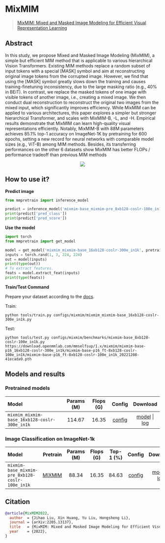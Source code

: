 # MixMIM

> [MixMIM: Mixed and Masked Image Modeling for Efficient Visual Representation Learning](https://arxiv.org/abs/2205.13137)

<!-- [ALGORITHM] -->

## Abstract

In this study, we propose Mixed and Masked Image Modeling (MixMIM), a
simple but efficient MIM method that is applicable to various hierarchical Vision
Transformers. Existing MIM methods replace a random subset of input tokens with
a special [MASK] symbol and aim at reconstructing original image tokens from
the corrupted image. However, we find that using the [MASK] symbol greatly
slows down the training and causes training-finetuning inconsistency, due to the
large masking ratio (e.g., 40% in BEiT). In contrast, we replace the masked tokens
of one image with visible tokens of another image, i.e., creating a mixed image.
We then conduct dual reconstruction to reconstruct the original two images from
the mixed input, which significantly improves efficiency. While MixMIM can
be applied to various architectures, this paper explores a simpler but stronger
hierarchical Transformer, and scales with MixMIM-B, -L, and -H. Empirical
results demonstrate that MixMIM can learn high-quality visual representations
efficiently. Notably, MixMIM-B with 88M parameters achieves 85.1% top-1
accuracy on ImageNet-1K by pretraining for 600 epochs, setting a new record for
neural networks with comparable model sizes (e.g., ViT-B) among MIM methods.
Besides, its transferring performances on the other 6 datasets show MixMIM has
better FLOPs / performance tradeoff than previous MIM methods

<div align=center>
<img src="https://user-images.githubusercontent.com/56866854/202853730-d26fb3d7-e5e8-487a-aad5-e3d4600cef87.png"/>
</div>

## How to use it?

<!-- [TABS-BEGIN] -->

**Predict image**

```python
from mmpretrain import inference_model

predict = inference_model('mixmim-base_mixmim-pre_8xb128-coslr-100e_in1k', 'demo/bird.JPEG')
print(predict['pred_class'])
print(predict['pred_score'])
```

**Use the model**

```python
import torch
from mmpretrain import get_model

model = get_model('mixmim_mixmim-base_16xb128-coslr-300e_in1k', pretrained=True)
inputs = torch.rand(1, 3, 224, 224)
out = model(inputs)
print(type(out))
# To extract features.
feats = model.extract_feat(inputs)
print(type(feats))
```

**Train/Test Command**

Prepare your dataset according to the [docs](https://mmclassification.readthedocs.io/en/1.x/user_guides/dataset_prepare.html#prepare-dataset).

Train:

```shell
python tools/train.py configs/mixmim/mixmim_mixmim-base_16xb128-coslr-300e_in1k.py
```

Test:

```shell
python tools/test.py configs/mixmim/benchmarks/mixmim-base_8xb128-coslr-100e_in1k.py https://download.openmmlab.com/mmselfsup/1.x/mixmim/mixmim-base-p16_16xb128-coslr-300e_in1k/mixmim-base-p16_ft-8xb128-coslr-100e_in1k/mixmim-base-p16_ft-8xb128-coslr-100e_in1k_20221208-41ecada9.pth
```

<!-- [TABS-END] -->

## Models and results

### Pretrained models

| Model                                        | Params (M) | Flops (G) |                         Config                          |                                      Download                                      |
| :------------------------------------------- | :--------: | :-------: | :-----------------------------------------------------: | :--------------------------------------------------------------------------------: |
| `mixmim_mixmim-base_16xb128-coslr-300e_in1k` |   114.67   |   16.35   | [config](mixmim_mixmim-base_16xb128-coslr-300e_in1k.py) | [model](https://download.openmmlab.com/mmselfsup/1.x/mixmim/mixmim-base-p16_16xb128-coslr-300e_in1k/mixmim-base-p16_16xb128-coslr-300e_in1k_20221208-44fe8d2c.pth) \| [log](https://download.openmmlab.com/mmselfsup/1.x/mixmim/mixmim-base-p16_16xb128-coslr-300e_in1k/mixmim-base-p16_16xb128-coslr-300e_in1k_20221208-44fe8d2c.json) |

### Image Classification on ImageNet-1k

| Model                                     |                   Pretrain                   | Params (M) | Flops (G) | Top-1 (%) |                   Config                   |                   Download                    |
| :---------------------------------------- | :------------------------------------------: | :--------: | :-------: | :-------: | :----------------------------------------: | :-------------------------------------------: |
| `mixmim-base_mixmim-pre_8xb128-coslr-100e_in1k` | [MIXMIM](https://download.openmmlab.com/mmselfsup/1.x/mixmim/mixmim-base-p16_16xb128-coslr-300e_in1k/mixmim-base-p16_16xb128-coslr-300e_in1k_20221208-44fe8d2c.pth) |   88.34    |   16.35   |   84.63   | [config](benchmarks/mixmim-base_8xb128-coslr-100e_in1k.py) | [model](https://download.openmmlab.com/mmselfsup/1.x/mixmim/mixmim-base-p16_16xb128-coslr-300e_in1k/mixmim-base-p16_ft-8xb128-coslr-100e_in1k/mixmim-base-p16_ft-8xb128-coslr-100e_in1k_20221208-41ecada9.pth) \| [log](https://download.openmmlab.com/mmselfsup/1.x/mixmim/mixmim-base-p16_16xb128-coslr-300e_in1k/mixmim-base-p16_ft-8xb128-coslr-100e_in1k/mixmim-base-p16_ft-8xb128-coslr-100e_in1k_20221208-41ecada9.json) |

## Citation

```bibtex
@article{MixMIM2022,
  author  = {Jihao Liu, Xin Huang, Yu Liu, Hongsheng Li},
  journal = {arXiv:2205.13137},
  title   = {MixMIM: Mixed and Masked Image Modeling for Efficient Visual Representation Learning},
  year    = {2022},
}
```
